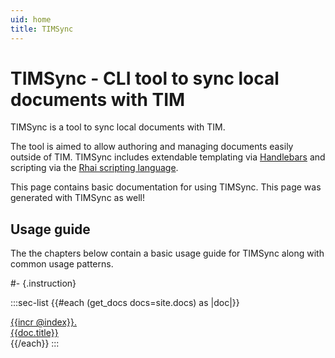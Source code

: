 ```yaml
---
uid: home
title: TIMSync
---
```


# TIMSync - CLI tool to sync local documents with TIM

TIMSync is a tool to sync local documents with TIM.

The tool is aimed to allow authoring and managing documents easily outside of TIM. 
TIMSync includes extendable templating via [Handlebars](https://handlebarsjs.com)
and scripting via the [Rhai scripting language](https://rhai.rs).

This page contains basic documentation for using TIMSync. This page was
generated with TIMSync as well!

## Usage guide

The the chapters below contain a basic usage guide for TIMSync along with
common usage patterns.

#- {.instruction}

:::sec-list
{{#each (get_docs docs=site.docs) as |doc|}}
<a href="/view/{{../site.base_path}}/{{doc.path}}" class="sec-row">
<div class="sec-no">{{incr @index}}.</div>
<div class="sec-title">{{doc.title}}</div>
</a>
{{/each}}
:::